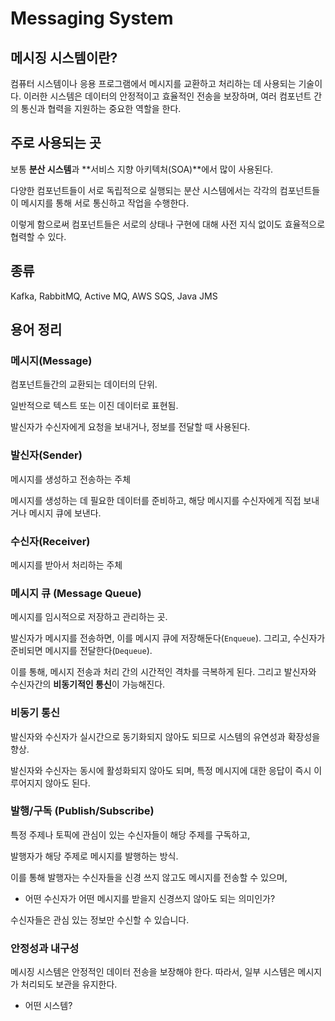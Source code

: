 # Messaging System

## 메시징 시스템이란?
컴퓨터 시스템이나 응용 프로그램에서 메시지를 교환하고 처리하는 데 사용되는 기술이다.
이러한 시스템은 데이터의 안정적이고 효율적인 전송을 보장하며, 여러 컴포넌트 간의 통신과 협력을 지원하는 중요한 역할을 한다.

## 주로 사용되는 곳
보통 **분산 시스템**과 **서비스 지향 아키텍처(SOA)**에서 많이 사용된다. 

다양한 컴포넌트들이 서로 독립적으로 실행되는 분산 시스템에서는 각각의 컴포넌트들이 메시지를 통해 서로 통신하고 작업을 수행한다.

이렇게 함으로써 컴포넌트들은 서로의 상태나 구현에 대해 사전 지식 없이도 효율적으로 협력할 수 있다.

## 종류 
Kafka, RabbitMQ, Active MQ, AWS SQS, Java JMS

## 용어 정리 

### 메시지(Message)

컴포넌트들간의 교환되는 데이터의 단위.

일반적으로 텍스트 또는 이진 데이터로 표현됨.

발신자가 수신자에게 요청을 보내거나, 정보를 전달할 때 사용된다.

### 발신자(Sender)
메시지를 생성하고 전송하는 주체

메시지를 생성하는 데 필요한 데이터를 준비하고, 해당 메시지를 수신자에게 직접 보내거나 메시지 큐에 보낸다.

### 수신자(Receiver)
메시지를 받아서 처리하는 주체

### 메시지 큐 (Message Queue)
메시지를 임시적으로 저장하고 관리하는 곳.

발신자가 메시지를 전송하면, 이를 메시지 큐에 저장해둔다(`Enqueue`). 그리고, 수신자가 준비되면 메시지를 전달한다(`Dequeue`).

이를 통해, 메시지 전송과 처리 간의 시간적인 격차를 극복하게 된다. 그리고 발신자와 수신자간의 **비동기적인 통신**이 가능해진다.

### 비동기 통신
발신자와 수신자가 실시간으로 동기화되지 않아도 되므로 시스템의 유연성과 확장성을 향상.

발신자와 수신자는 동시에 활성화되지 않아도 되며, 특정 메시지에 대한 응답이 즉시 이루어지지 않아도 된다.

### 발행/구독 (Publish/Subscribe)
특정 주제나 토픽에 관심이 있는 수신자들이 해당 주제를 구독하고,

발행자가 해당 주제로 메시지를 발행하는 방식.

이를 통해 발행자는 수신자들을 신경 쓰지 않고도 메시지를 전송할 수 있으며,
* 어떤 수신자가 어떤 메시지를 받을지 신경쓰지 않아도 되는 의미인가?

수신자들은 관심 있는 정보만 수신할 수 있습니다.

### 안정성과 내구성
메시징 시스템은 안정적인 데이터 전송을 보장해야 한다. 따라서, 일부 시스템은 메시지가 처리되도 보관을 유지한다.
* 어떤 시스템?
